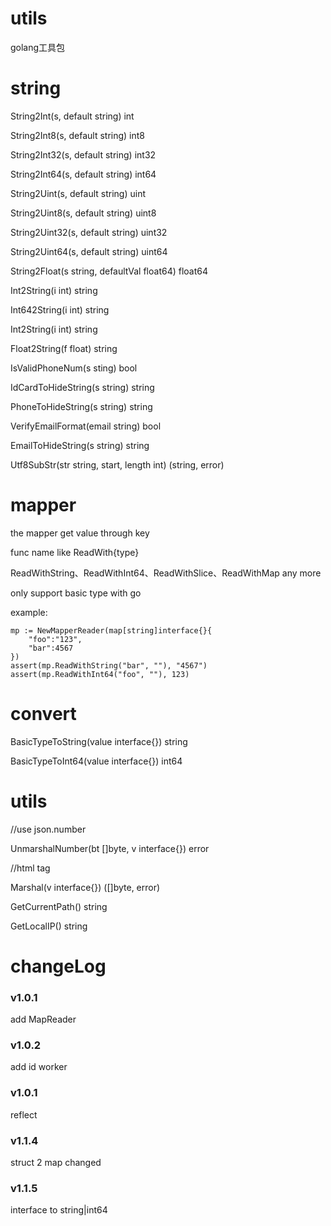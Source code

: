 


# utils

golang工具包

# string
String2Int(s, default string) int

String2Int8(s, default string) int8

String2Int32(s, default string) int32

String2Int64(s, default string) int64

String2Uint(s, default string) uint

String2Uint8(s, default string) uint8

String2Uint32(s, default string) uint32

String2Uint64(s, default string) uint64

String2Float(s string, defaultVal float64) float64 

Int2String(i int) string

Int642String(i int) string

Int2String(i int) string

Float2String(f float) string

IsValidPhoneNum(s sting) bool

IdCardToHideString(s string) string

PhoneToHideString(s string) string 

VerifyEmailFormat(email string) bool

EmailToHideString(s string) string

Utf8SubStr(str string, start, length int) (string, error)

# mapper

the mapper get value through key

func name like ReadWith{type}

ReadWithString、ReadWithInt64、ReadWithSlice、ReadWithMap any more

only support basic type with go

example:
```
mp := NewMapperReader(map[string]interface{}{
    "foo":"123",
    "bar":4567
})
assert(mp.ReadWithString("bar", ""), "4567")
assert(mp.ReadWithInt64("foo", ""), 123)
```


# convert

BasicTypeToString(value interface{}) string

BasicTypeToInt64(value interface{})  int64

# utils

//use json.number

UnmarshalNumber(bt []byte, v interface{}) error 

//html tag

Marshal(v interface{}) ([]byte, error)

GetCurrentPath() string

GetLocalIP() string

# changeLog

### v1.0.1

add MapReader

### v1.0.2

add id worker

### v1.0.1

reflect

### v1.1.4

struct 2 map changed

### v1.1.5

interface to string|int64